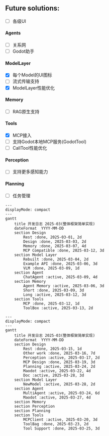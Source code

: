 ## Future solutions:   

- [ ] 各级UI

#### Agents  
- [ ] 关系网
- [ ] Godot助手

#### ModelLayer  
- [x] 每个Model的UI图标  
- [ ] 流式传输支持  
- [x] ModelLayer性能优化  

#### Memory  
- [ ] RAG原生支持  

#### Tools  
- [x] MCP接入
- [ ] 支持Godot本地MCP服务(GodotTool)  
- [ ] CallTool性能优化

#### Perception  
- [ ] 支持更多感知能力  

#### Planning  
- [ ] 任务管理  


```mermaid
---
displayMode: compact
---
gantt
	title 开发日志 2025-03(整体框架简单实现)
	dateFormat  YYYY-MM-DD
	section Design
		Rest :done, 2025-03-01, 2d
		Design :done, 2025-03-03, 2d
		Memory :done, 2025-03-07, 4d
		MCP Compatible :done, 2025-03-12, 3d
	section Model Layer
		Rebuilt :done, 2025-03-04, 2d
		Example API :done, 2025-03-06, 3d
		VLM :done, 2025-03-09, 1d
	section Agent
		ChatAgent :active, 2025-03-09, 4d
	section Memory
		Agent Memory :active, 2025-03-06, 3d
		Short :done, 2025-03-09, 3d
		Long :active, 2025-03-12, 3d
	section Tools
		MCP :done, 2025-03-12, 1d
		ToolBox :active, 2025-03-13, 2d
```

```mermaid
---
displayMode: compact
---
gantt
	title 开发日志 2025-03(整体框架简单实现)
	dateFormat  YYYY-MM-DD
	section Design
		Rest :done, 2025-03-15, 1d
		Other work :done, 2025-03-16, 7d
		Perception :active, 2025-03-17, 2d
		MCP Design :done, 2025-03-19, 3d
		Planning :active, 2025-03-24, 2d
		Maodot :active, 2025-03-22, 4d
		Doc :active, 2025-03-28, 3d
	section Model Layer
		NewModel :active, 2025-03-28, 2d
	section Agent
		MultiAgent :active, 2025-03-24, 6d
		Maodot :active, 2025-03-27, 4d
	section Memory
	section Perception
	section Planning
	section Tools
		MCPClient :active, 2025-03-20, 3d
		ToolBag :done, 2025-03-23, 2d
		Tool Support :done, 2025-03-25, 3d
```